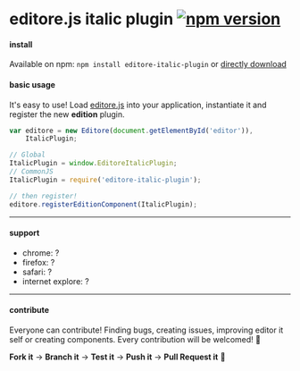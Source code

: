 # editore.js italic plugin [![npm version](https://badge.fury.io/js/editore-italic-plugin.svg)](http://badge.fury.io/js/editore-link-plugin)

#### install
Available on npm: `npm install editore-italic-plugin` or [directly download](https://github.com/evandroeisinger/editore-italic-plugin.js/raw/master/src/editore-italic-plugin.js)

#### basic usage
It's easy to use! Load [editore.js](https://github.com/evandroeisinger/editore.js) into your application, instantiate it and register the new **edition** plugin.

```javascript
var editore = new Editore(document.getElementById('editor')),
    ItalicPlugin;

// Global
ItalicPlugin = window.EditoreItalicPlugin;
// CommonJS
ItalicPlugin = require('editore-italic-plugin');

// then register!
editore.registerEditionComponent(ItalicPlugin);
```
---
#### support
- chrome: ?
- firefox: ?
- safari: ?
- internet explore: ?


---
#### contribute
Everyone can contribute! Finding bugs, creating issues, improving editor it self or creating components.
Every contribution will be welcomed! :santa: 

**Fork it** -> **Branch it** -> **Test it** -> **Push it** -> **Pull Request it** :gem:  
